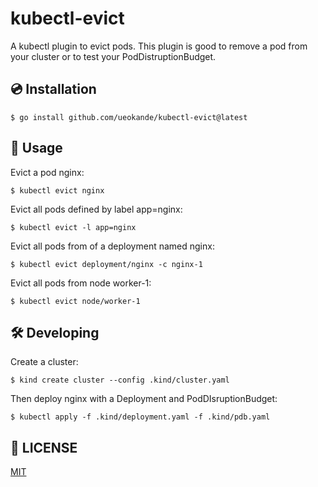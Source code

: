 # kubectl-evict

A kubectl plugin to evict pods. This plugin is good to remove a pod from your
cluster or to test your PodDistruptionBudget.

## :cd: Installation

```console
$ go install github.com/ueokande/kubectl-evict@latest
```

## :notebook_with_decorative_cover: Usage

Evict a pod nginx:
```console
$ kubectl evict nginx
```

Evict all pods defined by label app=nginx:
```console
$ kubectl evict -l app=nginx
```

Evict all pods from of a deployment named nginx:
```console
$ kubectl evict deployment/nginx -c nginx-1
```

Evict all pods from node worker-1:
```console
$ kubectl evict node/worker-1
```

## :hammer_and_wrench: Developing

Create a cluster:

```console
$ kind create cluster --config .kind/cluster.yaml
```

Then deploy nginx with a Deployment and PodDIsruptionBudget:

```console
$ kubectl apply -f .kind/deployment.yaml -f .kind/pdb.yaml
```

## :memo: LICENSE

[MIT](./LICENSE)
